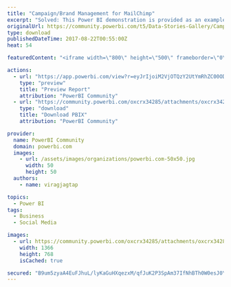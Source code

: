 ```yaml
---
title: "Campaign/Brand Management for MailChimp"
excerpt: "Solved: This Power BI demonstration is provided as an example of how a we can use mailchimp connector to show campaign analysis in different way. And"
originalUrl: https://community.powerbi.com/t5/Data-Stories-Gallery/Campaign-Brand-Management-for-MailChimp/m-p/235868
type: download
publishedDateTime: 2017-08-22T00:55:00Z
heat: 54

featuredContent: "<iframe width=\"800\" height=\"500\" frameborder=\"0\" src=\"https://app.powerbi.com/view?r=eyJrIjoiM2VjOTQzY2UtYmRhZC00ODVjLTlkMDYtZTU3NTBkYWI3ZDc0IiwidCI6IjhmZWYxOTVjLWVmMzQtNDk1MS1hYjVkLTQ0NzYyM2I5Mzc5YiJ9\"></iframe>"

actions:
  - url: "https://app.powerbi.com/view?r=eyJrIjoiM2VjOTQzY2UtYmRhZC00ODVjLTlkMDYtZTU3NTBkYWI3ZDc0IiwidCI6IjhmZWYxOTVjLWVmMzQtNDk1MS1hYjVkLTQ0NzYyM2I5Mzc5YiJ9"
    type: "preview"
    title: "Preview Report"
    attribution: "PowerBI Community"
  - url: "https://community.powerbi.com/oxcrx34285/attachments/oxcrx34285/DataStoriesGallery/1626/1/CampaignReportDemo.pbix"
    type: "download"
    title: "Download PBIX"
    attribution: "PowerBI Community"

provider:
  name: PowerBI Community
  domain: powerbi.com
  images:
    - url: /assets/images/organizations/powerbi.com-50x50.jpg
      width: 50
      height: 50
  authors:
    - name: viragjagtap

topics:
  - Power BI
tags:
  - Business
  - Social Media

images:
  - url: https://community.powerbi.com/oxcrx34285/attachments/oxcrx34285/DataStoriesGallery/1043/1/2017-08-14.png
    width: 1366
    height: 768
    isCached: true

secured: "B9um5zyaA4EuFJhuL/lyKaGuHXqezxM/qfJuK2P3SpAm37IfNhBTh0W0esJ0YwI9F9YUgS/tqiR50pTWqzXnHwVAur6jwJh3YGWkYGYPiYfgfjTSdOeTI6+kvyoAX1zaGLJgUEMu0vw+bQT8gkH8D9pt1Vqicr5oQBzAR8ycg9l7ZOOe2xy7X7zaZm9v3ncMJ73YJTW8rlDfJQVzBybBRbfk9DurOyFN2uUl3l6JooSA3VhrHhU5WEG/N/HQZDCWT6JH9JZ2LoXnsSoVhLbFxAnAxja68L8XpQEi1VAs1/1laIJGtCfOW7QdrV+puAvfhLRNp44H/qfCQmZJGagZws55jmSGFW96FcNWbX1TghfZgl3i/0BWsFFSPvE9cbVfdGgjxRE3isbEkwuhNjVMJWocAUtuTy3dQePBxV3Ev4E=;OHCmuVTGTJRVlYZizAaddw=="
---
```


